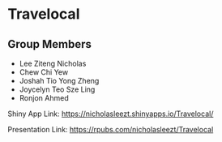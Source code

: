 # Travelocal

## Group Members
- Lee Ziteng Nicholas
- Chew Chi Yew
- Joshah Tio Yong Zheng
- Joycelyn Teo Sze Ling
- Ronjon Ahmed

Shiny App Link: https://nicholasleezt.shinyapps.io/Travelocal/

Presentation Link: https://rpubs.com/nicholasleezt/Travelocal
